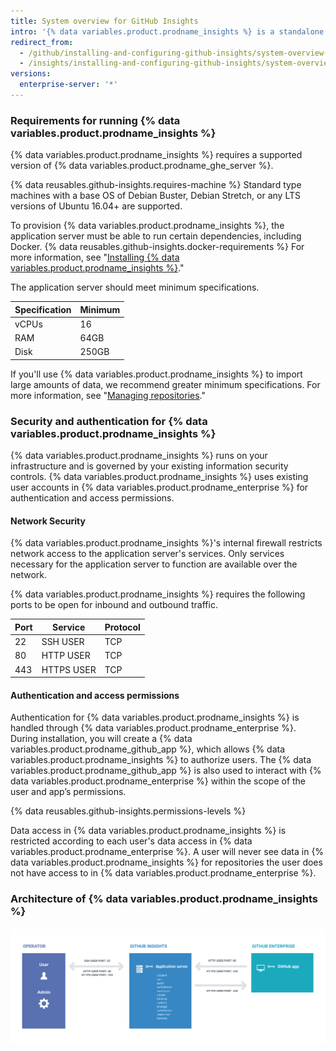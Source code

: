 ```yaml
---
title: System overview for GitHub Insights
intro: '{% data variables.product.prodname_insights %} is a standalone application which interfaces with {% data variables.product.prodname_enterprise %}.'
redirect_from:
  - /github/installing-and-configuring-github-insights/system-overview-for-github-insights
  - /insights/installing-and-configuring-github-insights/system-overview-for-github-insights
versions:
  enterprise-server: '*'
---
```

### Requirements for running {% data variables.product.prodname_insights %}

{% data variables.product.prodname_insights %} requires a supported version of {% data variables.product.prodname_ghe_server %}.

{% data reusables.github-insights.requires-machine %} Standard type machines with a base OS of Debian Buster, Debian Stretch, or any LTS versions of Ubuntu 16.04+ are supported.

To provision {% data variables.product.prodname_insights %}, the application server must be able to run certain dependencies, including Docker. {% data reusables.github-insights.docker-requirements %} For more information, see "[Installing {% data variables.product.prodname_insights %}](/insights/installing-and-configuring-github-insights/installing-github-insights#prerequisites)."

The application server should meet minimum specifications.

| Specification | Minimum   |
| --------|-----------|
| vCPUs   | 16         |
| RAM     | 64GB        |
| Disk    | 250GB      |

If you'll use {% data variables.product.prodname_insights %} to import large amounts of data, we recommend greater minimum specifications. For more information, see "[Managing repositories](/github/installing-and-configuring-github-insights/managing-repositories#about-import-times)."

### Security and authentication for {% data variables.product.prodname_insights %}

{% data variables.product.prodname_insights %} runs on your infrastructure and is governed by your existing information security controls. {% data variables.product.prodname_insights %} uses existing user accounts in {% data variables.product.prodname_enterprise %} for authentication and access permissions.

#### Network Security

{% data variables.product.prodname_insights %}'s internal firewall restricts network access to the application server's services. Only services necessary for the application server to function are available over the network.

{% data variables.product.prodname_insights %} requires the following ports to be open for inbound and outbound traffic.

| Port      | Service       | Protocol        |
| ----------|--------------|-----------------|
| 22        | SSH USER   | TCP   |
| 80        | HTTP USER  | TCP   |
| 443       | HTTPS USER | TCP   |

#### Authentication and access permissions

Authentication for {% data variables.product.prodname_insights %} is handled through {% data variables.product.prodname_enterprise %}. During installation, you will create a {% data variables.product.prodname_github_app %}, which allows {% data variables.product.prodname_insights %} to authorize users. The {% data variables.product.prodname_github_app %} is also used to interact with {% data variables.product.prodname_enterprise %} within the scope of the user and app’s permissions.

{% data reusables.github-insights.permissions-levels %}

Data access in {% data variables.product.prodname_insights %} is restricted according to each user's data access in {% data variables.product.prodname_enterprise %}. A user will never see data in {% data variables.product.prodname_insights %} for repositories the user does not have access to in {% data variables.product.prodname_enterprise %}.

### Architecture of {% data variables.product.prodname_insights %}

![System architecture](/assets/images/help/insights/github-isights-system-diagram.png)
